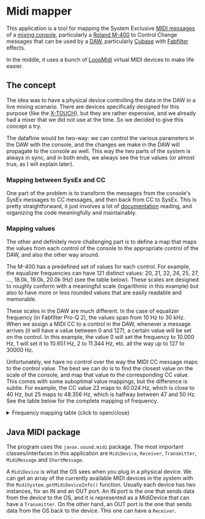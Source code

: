 # Midi mapper

This application is a tool for mapping the System Exclusive [MIDI messages](https://en.wikipedia.org/wiki/MIDI#Messages) of a [mixing console](https://en.wikipedia.org/wiki/Digital_mixing_console), particularly a [Roland M-400](https://proav.roland.com/global/products/m-400/) to Control Change messages that can be used by a [DAW](https://en.wikipedia.org/wiki/Digital_audio_workstation), particularly [Cubase](https://new.steinberg.net/cubase/) with [Fabfilter](https://www.fabfilter.com/) effects.

In the middle, it uses a bunch of [LoopMidi](https://www.tobias-erichsen.de/software/loopmidi.html) virtual MIDI devices to make life easier.

## The concept

The idea was to have a physical device controlling the data in the DAW in a live mixing scenario. There are devices specifically designed for this purpose (like the [X-TOUCH](https://www.behringer.com/product.html?modelCode=P0B1X)), but they are rather expensive, and we already had a mixer that we did not use at the time. So we decided to give this concept a try.

The dataflow would be two-way: we can control the various parameters in the DAW with the console, and the changes we make in the DAW will propagate to the console as well. This way the two parts of the system is always in sync, and in both ends, we always see the true values (or almost true, as I will explain later).

### Mapping between SysEx and CC

One part of the problem is to transform the messages from the console's SysEx messages to CC messages, and then back from CC to SysEx. This is pretty straightforward, it just involves a lot of [documentation](https://static.roland.com/assets/media/pdf/m400_m380_MIDI_e03.pdf) reading, and organizing the code meaningfully and maintainably.

### Mapping values

The other and definitely more challenging part is to define a map that maps the values from each control of the console to the appropriate control of the DAW, and also the other way around.

The M-400 has a predefined set of values for each control. For example, the equalizer frequencies can have 121 distinct values: 20, 21, 22, 24, 25, 27, ..., 18.0k, 19.0k, 20.0k (Hz) (see the table below). These scales are designed to roughly conform with a meaningful scale (logarithmic in this example) but also to have more or less rounded values that are easily readable and memorable.

These scales in the DAW are much different. In the case of equalizer frequency (in Fabfilter Pro-Q 2), the values span from 10 Hz to 30 kHz. When we assign a MIDI CC to a control in the DAW, whenever a message arrives (it will have a value between 0 and 127), a certain value will be set on the control. In this example, the value 0 will set the frequency to 10.000 Hz, 1 will set it to 10.651 Hz, 2 to 11.344 Hz, etc. all the way up to 127 to 30000 Hz.

Unfortunately, we have no control over the way the MIDI CC message maps to the control value. The best we can do is to find the closest value on the scale of the console, and map that value to the corresponding CC value. This comes with some suboptimal value mappings, but the difference is subtle. For example, the CC value 22 maps to 40.024 Hz, which is close to 40 Hz, but 25 maps to 48.356 Hz, which is halfway between 47 and 50 Hz. See the table below for the complete mapping of frequency.

<details>
    <summary>Frequency mapping table (click to open/close)</summary>

|M-400|CC  |Pro-Q 2|
|----:|---:|------:|
|20|0|10.000|
|20|1|10.651|
|20|2|11.344|
|20|3|12.082|
|20|4|12.868|
|20|5|13.705|
|20|6|14.597|
|20|7|15.547|
|20|8|16.559|
|20|9|17.636|
|20|10|18.784|
|20|11|20.006|
|21|12|21.308|
|22|13|22.694|
|24|14|24.171|
|25|15|25.744|
|27|16|27.419|
|28|16|27.419|
|30|17|29.203|
|32|18|31.103|
|33|19|33.127|
|36|20|35.283|
|38|21|37.579|
|40|22|40.024|
|42|23|42.628|
|45|24|45.402|
|47|25|48.356|
|50|26|51.503|
|53|27|54.854|
|56|27|54.854|
|60|28|58.423|
|63|29|62.225|
|67|30|66.274|
|71|31|70.586|
|75|32|75.179|
|80|33|80.071|
|84|34|85.281|
|90|35|90.831|
|94|36|96.741|
|100|37|103.04|
|106|37|103.04|
|112|38|109.74|
|120|39|116.88|
|125|40|124.49|
|133|41|132.59|
|140|42|141.21|
|150|43|150.4|
|160|44|160.19|
|170|45|170.61|
|180|46|181.72|
|190|47|193.54|
|200|48|206.13|
|210|48|206.13|
|224|49|219.55|
|237|50|233.83|
|250|51|249.05|
|266|52|265.25|
|280|53|282.51|
|300|54|300.9|
|315|55|320.47|
|335|56|341.33|
|355|57|363.54|
|376|58|387.19|
|400|58|387.19|
|422|59|412.39|
|450|60|439.22|
|473|61|467.8|
|500|62|498.24|
|530|63|530.66|
|560|64|565.19|
|600|65|601.97|
|630|66|641.14|
|670|67|682.86|
|710|68|727.29|
|750|69|774.62|
|800|69|774.62|
|840|70|825.02|
|900|71|878.7|
|944|72|935.88|
|1000|73|996.78|
|1060|74|1061.6|
|1120|75|1130.7|
|1200|76|1204.3|
|1250|77|1282.7|
|1330|78|1366.7|
|1400|79|1455|
|1500|79|1455|
|1600|80|1549.7|
|1700|81|1650.5|
|1800|82|1757.9|
|1900|83|1872.3|
|2000|84|1994.2|
|2100|85|2123.9|
|2240|86|2262.1|
|2370|87|2409.3|
|2500|88|2566.1|
|2660|89|2733.1|
|2800|90|2910.9|
|3000|90|2910.9|
|3150|91|3100.3|
|3350|92|3302|
|3550|93|3516.9|
|3760|94|3745.7|
|4000|95|3989.5|
|4220|96|4249.1|
|4500|97|4525.6|
|4730|98|4820|
|5000|99|5133.7|
|5300|100|5467.7|
|5600|100|5467.7|
|6000|101|5823.5|
|6300|102|6202.4|
|6700|103|6606|
|7100|104|7035.9|
|7500|105|7493.7|
|8000|106|7981.3|
|8400|107|8500.7|
|9000|108|9053.8|
|9440|109|9642.9|
|10000|110|10270|
|10600|111|10939|
|11200|111|10939|
|12000|112|11650|
|12500|113|12409|
|13300|114|13216|
|14000|115|14076|
|15000|116|14992|
|16000|117|15967|
|17000|118|17006|
|18000|119|18113|
|19000|120|19292|
|20000|121|20547|
|20000|122|21884|
|20000|123|23308|
|20000|124|24825|
|20000|125|26440|
|20000|126|28160|
|20000|127|30000|

</details>

## Java MIDI package

The program uses the `javax.sound.midi` package. The most important classes/interfaces in this application are `MidiDevice`, `Receiver`, `Transmitter`, `MidiMessage` and `ShortMessage`.

A `MidiDevice` is what the OS sees when you plug in a physical device. We can get an array of the currently available MIDI devices in the system with the `MidiSystem.getMidiDeviceInfo()` function. Usually each device has two instances, for an IN and an OUT port. An IN port is the one that sends data from the device to the OS, and it is represented as a MidiDevice that can have a `Transmitter`. On the other hand, an OUT port is the one that sends data from the OS back to the device. This one can have a `Receiver`.